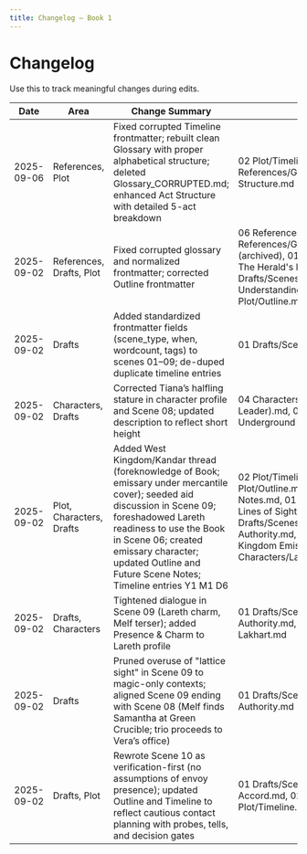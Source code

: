 ```yaml
---
title: Changelog — Book 1
---
```


# Changelog

Use this to track meaningful changes during edits.

| Date | Area | Change Summary | Files | Reason/Link |
|---|---|---|---|---|
| 2025-09-06 | References, Plot | Fixed corrupted Timeline frontmatter; rebuilt clean Glossary with proper alphabetical structure; deleted Glossary_CORRUPTED.md; enhanced Act Structure with detailed 5-act breakdown | 02 Plot/Timeline.md, 06 References/Glossary.md, 02 Plot/Act Structure.md | Vault cleanup and structural improvement |
| 2025-09-02 | References, Drafts, Plot | Fixed corrupted glossary and normalized frontmatter; corrected Outline frontmatter | 06 References/Glossary.md, 06 References/Glossary_CORRUPTED.md (archived), 01 Drafts/Scenes/03 - The Herald's Petition.md, 01 Drafts/Scenes/03.5 - Bonds of Understanding.md, 02 Plot/Outline.md | Vault hygiene and consistency per Frontmatter Fields.md |
| 2025-09-02 | Drafts | Added standardized frontmatter fields (scene_type, when, wordcount, tags) to scenes 01–09; de-duped duplicate timeline entries | 01 Drafts/Scenes/01–09 | Align with `07 Templates/Frontmatter Fields.md` |
| 2025-09-02 | Characters, Drafts | Corrected Tiana’s halfling stature in character profile and Scene 08; updated description to reflect short height | 04 Characters/Tiana (Thieves Guild Leader).md, 01 Drafts/Scenes/08 - Underground Networks.md | Canon alignment (halfling height) |
| 2025-09-02 | Plot, Characters, Drafts | Added West Kingdom/Kandar thread (foreknowledge of Book; emissary under mercantile cover); seeded aid discussion in Scene 09; foreshadowed Lareth readiness to use the Book in Scene 06; created emissary character; updated Outline and Future Scene Notes; Timeline entries Y1 M1 D6 | 02 Plot/Timeline.md, 02 Plot/Outline.md, 02 Plot/Future Scene Notes.md, 01 Drafts/Scenes/06 - Lines of Sight.md, 01 Drafts/Scenes/09 - Lines of Authority.md, 04 Characters/West Kingdom Emissary (Kandar).md, 04 Characters/Lareth Lakhart.md | Integrate Kandar plotline and deepen characterization |
| 2025-09-02 | Drafts, Characters | Tightened dialogue in Scene 09 (Lareth charm, Melf terser); added Presence & Charm to Lareth profile | 01 Drafts/Scenes/09 - Lines of Authority.md, 04 Characters/Lareth Lakhart.md | Sharper voices and pacing |
| 2025-09-02 | Drafts | Pruned overuse of "lattice sight" in Scene 09 to magic-only contexts; aligned Scene 09 ending with Scene 08 (Melf finds Samantha at Green Crucible; trio proceeds to Vera’s office) | 01 Drafts/Scenes/09 - Lines of Authority.md | Magic rules consistency; continuity with Scene 08 |
| 2025-09-02 | Drafts, Plot | Rewrote Scene 10 as verification-first (no assumptions of envoy presence); updated Outline and Timeline to reflect cautious contact planning with probes, tells, and decision gates | 01 Drafts/Scenes/10 - Lines of Accord.md, 02 Plot/Outline.md, 02 Plot/Timeline.md | Remove unverified assumptions; improve op-sec realism |
